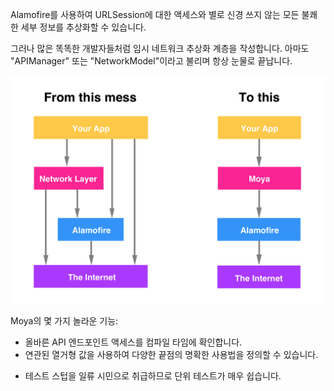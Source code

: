 Alamofire를 사용하여 URLSession에 대한 액세스와 별로 신경 쓰지 않는 모든 불쾌한 세부 정보를 추상화할 수 있습니다. 

그러나 많은 똑똑한 개발자들처럼 임시 네트워크 추상화 계층을 작성합니다. 아마도 "APIManager" 또는 "NetworkModel"이라고 불리며 항상 눈물로 끝납니다.

![moya1](https://github.com/Moya/Moya/raw/master/web/diagram.png)

Moya의 몇 가지 놀라운 기능:

* 올바른 API 엔드포인트 액세스를 컴파일 타임에 확인합니다.
* 연관된 열거형 값을 사용하여 다양한 끝점의 명확한 사용법을 정의할 수 있습니다.
- 테스트 스텁을 일류 시민으로 취급하므로 단위 테스트가 매우 쉽습니다.